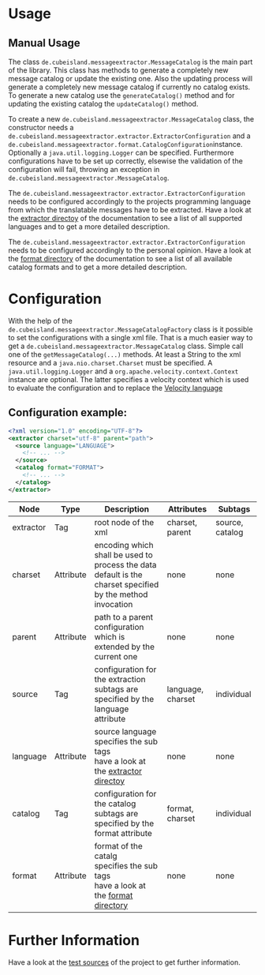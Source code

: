 # Usage

## Manual Usage

The class ```de.cubeisland.messageextractor.MessageCatalog``` is the main part of the library. This class has methods to generate a completely new message catalog or update the existing one. Also the updating process will generate a completely new message catalog if currently no catalog exists. To generate a new catalog use the ```generateCatalog()``` method and for updating the existing catalog the ```updateCatalog()``` method.

To create a new ```de.cubeisland.messageextractor.MessageCatalog``` class, the constructor needs a ```de.cubeisland.messageextractor.extractor.ExtractorConfiguration``` and a ```de.cubeisland.messageextractor.format.CatalogConfiguration```instance. Optionally a ```java.util.logging.Logger``` can be specified. Furthermore configurations have to be set up correctly, elsewise the validation of the configuration will fail, throwing an exception in ```de.cubeisland.messageextractor.MessageCatalog```. 

The ```de.cubeisland.messageextractor.extractor.ExtractorConfiguration``` needs to be configured accordingly to the projects programming language from which the translatable messages have to be extracted. Have a look at the [extractor directoy](extractor) of the documentation to see a list of all supported languages and to get a more detailed description. 

The ```de.cubeisland.messageextractor.extractor.ExtractorConfiguration``` needs to be configured accordingly to the personal opinion. Have a look at the [format directory](format) of the documentation to see a list of all available catalog formats and to get a more detailed description.

# Configuration

With the help of the ```de.cubeisland.messageextractor.MessageCatalogFactory``` class is it possible to set the configurations with a single xml file. That is a much easier way to get a ```de.cubeisland.messageextractor.MessageCatalog``` class. Simple call one of the ```getMessageCatalog(...)``` methods. At least a String to the xml resource and a ```java.nio.charset.Charset``` must be specified. A ```java.util.logging.Logger``` and a ```org.apache.velocity.context.Context``` instance are optional. The latter specifies a velocity context which is used to evaluate the configuration and to replace the [Velocity language](http://velocity.apache.org/engine/devel/user-guide.html) 

## Configuration example:

```xml
<?xml version="1.0" encoding="UTF-8"?>
<extractor charset="utf-8" parent="path">
  <source language="LANGUAGE">
    <!-- ... -->
  </source>
  <catalog format="FORMAT">
    <!-- ... -->
  </catalog>
</extractor>
```

| Node | Type | Description | Attributes | Subtags |
|------|------|-------------|------------|---------|
| extractor | Tag | root node of the xml | charset, parent | source, catalog |
| charset | Attribute | encoding which shall be used to process the data<br/>default is the charset specified by the method invocation | none | none |
| parent | Attribute | path to a parent configuration which is extended by the current one | none | none |
| source | Tag | configuration for the extraction<br/>subtags are specified by the language attribute | language, charset | individual |
| language | Attribute | source language<br/>specifies the sub tags<br/>have a look at the [extractor directoy](extractor) | none | none |
| catalog | Tag | configuration for the catalog<br/>subtags are specified by the format attribute | format, charset | individual |
| format | Attribute | format of the catalg<br/>specifies the sub tags<br/>have a look at the [format directory](format) | none | none |

# Further Information

Have a look at the [test sources](https://github.com/CubeEngine/messageextractor/tree/master/core/src/test/java/de/cubeisland/messageextractor) of the project to get further information. 
